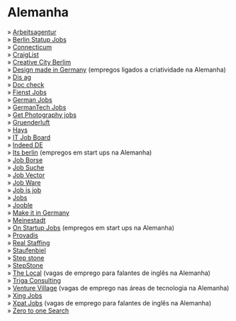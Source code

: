 # Alemanha

» [Arbeitsagentur](http://www.arbeitsagentur.de)\
» [Berlin Statup Jobs](http://berlinstartupjobs.com)\
» [Connecticum](http://www.connecticum.de)\
» [CraigList](http://berlin.craigslist.de/)\
» [Creative City Berlim](http://www.creative-city-berlin.de/en/jobs/)\
» [Design made in Germany](http://www.designmadeingermany.de/jobs/) (empregos ligados a criatividade na Alemanha)\
» [Dis ag](http://www.dis-ag.com/dis/Pages/start.aspx)\
» [Doc check](http://jobs.doccheck.com/de/)\
» [Fienst Jobs](http://www.finest-jobs.com)\
» [German Jobs](http://www.germanjobs.net/index.php)\
» [GermanTech Jobs](https://germantechjobs.de)\
» [Get Photography jobs](http://www.getphotographyjobs.com/)\
» [Gruenderluft](http://www.gruenderluft.de/)\
» [Hays](http://www.hays.de)\
» [IT Job Board](http://www.itjobboard.de/)\
» [Indeed DE](https://de.indeed.com)\
» [Its berlin](http://itsinberlin.com/jobs-in-berlin-startups/) (empregos em start ups na Alemanha)\
» [Job Borse](https://jobboerse.arbeitsagentur.de)\
» [Job Suche](http://jobsuche.monster.de)\
» [Job Vector](http://www.jobvector.de)\
» [Job Ware](http://www.jobware.de)\
» [Job is job](http://www.jobisjob.de/)\
» [Jobs](http://www.jobs.de/)\
» [Jooble](http://jooble-de.com)\
» [Make it in Germany](http://www.make-it-in-germany.com/)\
» [Meinestadt](http://jobs.meinestadt.de/berlin/)\
» [On Startup Jobs](http://www.onstartupjobs.com/) (empregos em start ups na Alemanha)\
» [Provadis](https://www.provadis.de)\
» [Real Staffing](http://www.realstaffing.com/)\
» [Staufenbiel](http://staufenbiel.de)\
» [Step stone](http://www.stepstone.de)\
» [StepStone](https://www.stepstone.de/en)\
» [The Local](http://www.thelocal.de/) (vagas de emprego para falantes de inglês na Alemanha)\
» [Triga Consulting](http://www.triga-consulting.de/)\
» [Venture Village](http://venturevillage.eu/jobs/) (vagas de emprego nas áreas de tecnologia na Alemanha)\
» [Xing Jobs](https://www.xing.com/jobs)\
» [Xpat Jobs](http://www.xpatjobs.de/) (vagas de emprego para falantes de inglês na Alemanha)\
» [Zero to one Search](https://jobs.zerotoonesearch.com/careers)

